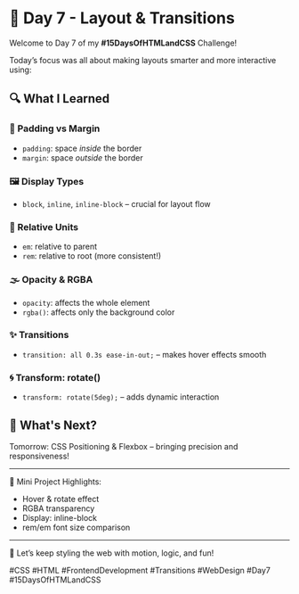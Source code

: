 # 🌟 Day 7 - Layout & Transitions

Welcome to Day 7 of my **#15DaysOfHTMLandCSS** Challenge!

Today’s focus was all about making layouts smarter and more interactive using:

## 🔍 What I Learned

### 🧱 Padding vs Margin
- `padding`: space *inside* the border
- `margin`: space *outside* the border

### 🖼️ Display Types
- `block`, `inline`, `inline-block` – crucial for layout flow

### 📏 Relative Units
- `em`: relative to parent
- `rem`: relative to root (more consistent!)

### 🌫️ Opacity & RGBA
- `opacity`: affects the whole element
- `rgba()`: affects only the background color

### ✨ Transitions
- `transition: all 0.3s ease-in-out;` – makes hover effects smooth

### 🌀 Transform: rotate()
- `transform: rotate(5deg);` – adds dynamic interaction

## 🚀 What's Next?
Tomorrow: CSS Positioning & Flexbox – bringing precision and responsiveness!

---

🧪 Mini Project Highlights:
- Hover & rotate effect
- RGBA transparency
- Display: inline-block
- rem/em font size comparison

---

📌 Let’s keep styling the web with motion, logic, and fun!

#CSS #HTML #FrontendDevelopment #Transitions #WebDesign #Day7 #15DaysOfHTMLandCSS
